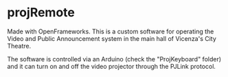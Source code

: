 # projRemote
Made with OpenFrameworks.
This is a custom software for operating the Video and Public Announcement system in the main hall of Vicenza's City Theatre.

The software is controlled via an Arduino (check the "ProjKeyboard" folder) and it can turn on and off the video projector through the PJLink protocol.


